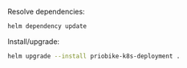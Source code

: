 Resolve dependencies:
```bash
helm dependency update
```

Install/upgrade: 
```bash
helm upgrade --install priobike-k8s-deployment .
```
